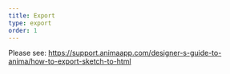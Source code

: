 ```yaml
---
title: Export
type: export
order: 1
---
```


Please see: https://support.animaapp.com/designer-s-guide-to-anima/how-to-export-sketch-to-html